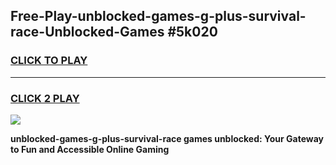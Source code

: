 
## Free-Play-unblocked-games-g-plus-survival-race-Unblocked-Games #5k020
<h3>
<a href="https://news.freeplayer.one?title=unblocked-games-g-plus-survival-race&ref=8M">CLICK TO PLAY</a></h3>
<hr>

<h3>
<a href="https://news.freeplayer.one?title=unblocked-games-g-plus-survival-race&ref=8M">CLICK 2 PLAY</a>
  
</h3>

<a href="https://news.freeplayer.one?title=unblocked-games-g-plus-survival-race&ref=8M"><img src="https://clearcache.store/games.png"></a>


**unblocked-games-g-plus-survival-race games unblocked: Your Gateway to Fun and Accessible Online Gaming**
